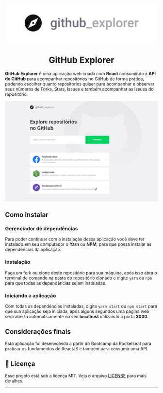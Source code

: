 ![](src/assets/ge-logo.png)
<h1 align="center">
  GitHub Explorer
</h1>

<b>GitHub Explorer</b> é uma aplicação web criada com <b>React</b> consumindo a <b>API do GitHub</b> para acompanhar repositórios no GitHub de forma prática, podendo escolher quanto repositórios quiser para acompanhar e observar seus números de Forks, Stars, Issues e também acompanhar as Issues do repositório.

![](src/assets/ge-example1.png)

## Como instalar
### Gerenciador de dependências
Para poder continuar com a instalação dessa aplicação você deve ter instalado em seu computador o <b>Yarn</b> ou <b>NPM</b>, para que possa instalar as dependências da aplicação.

### Instalação
Faça um fork ou clone deste repositório para sua máquina, após isso abra o terminal de comando na pasta do repositório clonado e digite `yarn` ou `npm` para que todas as dependências sejam instaladas.

### Iniciando a aplicação
Com todas as dependências instaladas, digite `yarn start` ou `npm start` para que sua aplicação seja iniciada, após alguns segundos uma página web será aberta automáticamente no seu <b>localhost</b> utilizando a porta <b>3000</b>.

## Considerações finais
Esta aplicação foi desenvolvida a partir do Bootcamp da Rocketseat para praticar os fundamentos do ReactJS e também para consumir uma API.

## :memo: Licença

Esse projeto está sob a licença MIT. Veja o arquivo [LICENSE](LICENSE.md) para mais detalhes.

---
